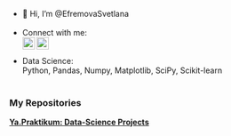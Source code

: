 - 👋 Hi, I’m @EfremovaSvetlana
<br><br>
- Connect with me: \
[<img align="left" alt="opa_oz | LinkedIn" width="22px" src="https://cdn.jsdelivr.net/npm/simple-icons@v3/icons/linkedin.svg" />][linkedin]
[<img align="left" alt="opa_oz | LinkedIn" width="22px" src="https://cdn.jsdelivr.net/npm/simple-icons@v3/icons/telegram.svg" />][telegram]
<br><br>
- Data Science:\
Python, Pandas, Numpy, Matplotlib, SciPy, Scikit-learn
<br><br>
<h3>My Repositories</h3>

<tr>
      <td><a href="https://github.com/EfremovaSvetlana/Yandex_Praktikum_Portfolio/blob/main/README.md"><b>Ya.Praktikum: Data-Science Projects</b></a></td>
     </tr>
  </tbody>
</table>


[linkedin]: https://www.linkedin.com/in/светлана-ефремова-112a1486
[telegram]: https://t.me/coolsunray
<!---
EfremovaSvetlana/EfremovaSvetlana is a ✨ special ✨ repository because its `README.md` (this file) appears on your GitHub profile.
You can click the Preview link to take a look at your changes.
--->
